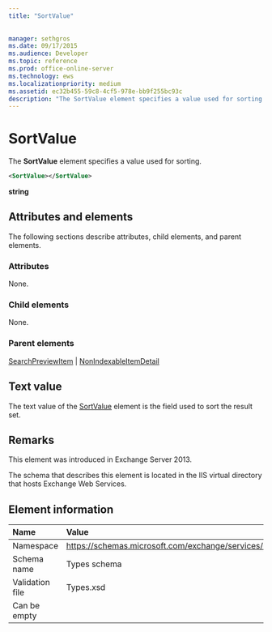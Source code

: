 ```yaml
---
title: "SortValue"
 
 
manager: sethgros
ms.date: 09/17/2015
ms.audience: Developer
ms.topic: reference
ms.prod: office-online-server
ms.technology: ews
ms.localizationpriority: medium
ms.assetid: ec32b455-59c8-4cf5-978e-bb9f255bc93c
description: "The SortValue element specifies a value used for sorting."
---
```


# SortValue

The **SortValue** element specifies a value used for sorting. 
  
```XML
<SortValue></SortValue>
```

 **string**
## Attributes and elements

The following sections describe attributes, child elements, and parent elements.
  
### Attributes

None.
  
### Child elements

None.
  
### Parent elements

[SearchPreviewItem](searchpreviewitem.md) | [NonIndexableItemDetail](nonindexableitemdetail.md)
  
## Text value

The text value of the [SortValue](sortvalue.md) element is the field used to sort the result set. 
  
## Remarks

This element was introduced in Exchange Server 2013.
  
The schema that describes this element is located in the IIS virtual directory that hosts Exchange Web Services.
  
## Element information

|**Name**|**Value**|
|:-----|:-----|
|Namespace  <br/> |https://schemas.microsoft.com/exchange/services/2006/types  <br/> |
|Schema name  <br/> |Types schema  <br/> |
|Validation file  <br/> |Types.xsd  <br/> |
|Can be empty  <br/> ||
   

